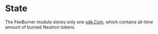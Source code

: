 # State

The FeeBurner module stores only one [sdk.Coin](https://github.com/neutron-org/neutron/blob/v2.0.0/proto/feeburner/total_burned_neutrons_amount.proto#L11), which contains all-time amount of burned Neutron tokens.
